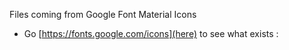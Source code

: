 Files coming from Google Font Material Icons

- Go [https://fonts.google.com/icons](here) to see what exists :
